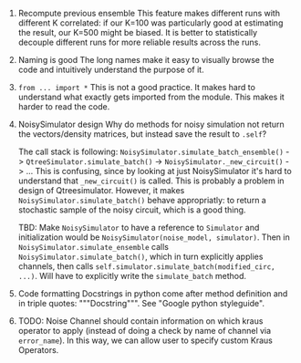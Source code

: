 1. Recompute previous ensemble
   This feature makes different runs with different K correlated: if our K=100 was particularly good at estimating the result, our K=500 might be biased. It is better to statistically decouple different runs for more reliable results across the runs.


2. Naming is good
   The long names make it easy to visually browse the code and intuitively understand the purpose of it.

3. `from ... import *`
   This is not a good practice. It makes hard to understand what exactly gets imported from the module. This makes it harder to read the code.

4. NoisySimulator design
   Why do methods for noisy simulation not return the vectors/density matrices, but instead save the result to `.self`?

   The call stack is following: `NoisySimulator.simulate_batch_ensemble()` -> `QtreeSimulator.simulate_batch()` ->
   `NoisySimulator._new_circuit()` -> ...
   This is confusing, since by looking at just NoisySimulator it's hard to understand that `_new_circuit()` is called. This is probably a problem in design of Qtreesimulator.
   However, it makes `NoisySimulator.simulate_batch()` behave appropriatly: to return a stochastic sample of the noisy circuit, which is a good thing.

   TBD: Make `NoisySimulator` to have a reference to `Simulator` and initialization would be `NoisySimulator(noise_model, simulator)`. Then in `NoisySimulator.simulate_ensemble` calls `NoisySimulator.simulate_batch()`, which in turn explicitly applies channels, then calls `self.simulator.simulate_batch(modified_circ, ...)`. Will have to explicitly write the `simulate_batch` method.  

5. Code formatting
   Docstrings in python come after method definition and in triple quotes: """Docstring""". See "Google python styleguide".

6. TODO:
   Noise Channel should contain information on which kraus operator to apply (instead of doing a check by name of channel via `error_name`). In this way, we can allow user to specify custom Kraus Operators.